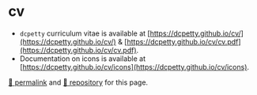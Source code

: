 # cv

- `dcpetty` curriculum vitae is available at [https://dcpetty.github.io/cv/](https://dcpetty.github.io/cv/) &amp; [https://dcpetty.github.io/cv/cv.pdf](https://dcpetty.github.io/cv/cv.pdf).
- Documentation on icons is available at [https://dcpetty.github.io/cv/icons](https://dcpetty.github.io/cv/icons).

[&#128279; permalink](https://dcpetty.github.io/cv/) and [&#128297; repository](https://github.com/dcpetty/cv/) for this page.
